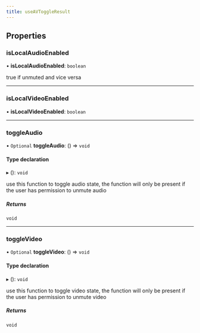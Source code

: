 ```yaml
---
title: useAVToggleResult
---
```


## Properties

### isLocalAudioEnabled

• **isLocalAudioEnabled**: `boolean`

true if unmuted and vice versa

___

### isLocalVideoEnabled

• **isLocalVideoEnabled**: `boolean`

___

### toggleAudio

• `Optional` **toggleAudio**: () => `void`

#### Type declaration

▸ (): `void`

use this function to toggle audio state, the function will only be present if the user
has permission to unmute audio

##### Returns

`void`

___

### toggleVideo

• `Optional` **toggleVideo**: () => `void`

#### Type declaration

▸ (): `void`

use this function to toggle video state, the function will only be present if the user
has permission to unmute video

##### Returns

`void`
